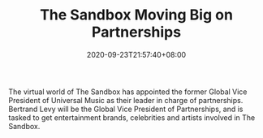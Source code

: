 ﻿---
title: "The Sandbox Moving Big on Partnerships"
date: 2020-09-23T21:57:40+08:00
lastmod: 2020-09-23T16:45:40+08:00
draft: false
authors: ["Martha"]
description: "The virtual world of The Sandbox has appointed the former Global Vice President of Universal Music as their leader in charge of partnerships. Bertrand Levy will be the Global Vice President of Partnerships, and is tasked to get entertainment brands, celebrities and artists involved in The Sandbox."
featuredImage: "the-sandbox-moving-big-on-partnerships.png"
tags: ["Virtual World","Play to Earn"]
categories: ["news"]
news: ["Virtual World"]
weight: 
lightgallery: true
pinned: false
recommend: false
recommend1: false
---

The virtual world of The Sandbox has appointed the former Global Vice President of Universal Music as their leader in charge of partnerships. Bertrand Levy will be the Global Vice President of Partnerships, and is tasked to get entertainment brands, celebrities and artists involved in The Sandbox.

<!--more-->

